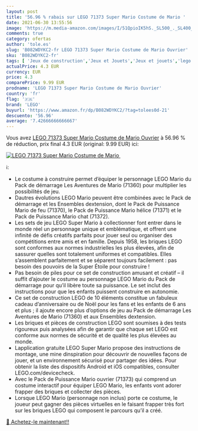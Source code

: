 ```yaml
---
layout: post
title: '56.96 % rabais sur LEGO 71373 Super Mario Costume de Mario '
date: 2021-06-30 13:55:56
image: 'https://m.media-amazon.com/images/I/51QpioIK5hS._SL500_._SL400_.jpg'
comments: true
category: ofertas
author: 'tole.es'
slug: 'B082WDYKC2-fr LEGO 71373 Super Mario Costume de Mario Ouvrier'
sku: 'B082WDYKC2-fr'
tags: [ 'Jeux de construction','Jeux et Jouets','Jeux et jouets','lego', ]
actualPrice: 4.3 EUR
currency: EUR
price: 4.3
comparePrice: 9.99 EUR
prodname: 'LEGO 71373 Super Mario Costume de Mario Ouvrier'
country: 'fr'
flag: '🇫🇷'
brand: 'LEGO'
buyurl: 'https://www.amazon.fr/dp/B082WDYKC2/?tag=tolees0d-21'
descuento: '56.96'
average: '7.42666666666667'
---
```


Vous avez [LEGO 71373 Super Mario Costume de Mario Ouvrier](https://www.amazon.fr/dp/B082WDYKC2/?tag=tolees0d-21)  à  56.96 % de réduction, prix final  4.3 EUR (original: 9.99 EUR) ici:

[![LEGO 71373 Super Mario Costume de Mario ](https://m.media-amazon.com/images/I/51QpioIK5hS._SL500_._SL400_.jpg)](https://www.amazon.fr/dp/B082WDYKC2/?tag=tolees0d-21)

ℹ️:

- Le costume à construire permet d’équiper le personnage LEGO Mario du Pack de démarrage Les Aventures de Mario (71360) pour multiplier les possibilités de jeu.
- Dautres évolutions LEGO Mario peuvent être combinées avec le Pack de démarrage et les Ensembles dextension, dont le Pack de Puissance Mario de feu (71370), le Pack de Puissance Mario hélice (71371) et le Pack de Puissance Mario chat (71372).
- Les sets de jeu LEGO Super Mario à collectionner font entrer dans le monde réel un personnage unique et emblématique, et offrent une infinité de défis créatifs parfaits pour jouer seul ou organiser des compétitions entre amis et en famille. Depuis 1958, les briques LEGO sont conformes aux normes industrielles les plus élevées, afin de sassurer quelles sont totalement uniformes et compatibles. Elles s’assemblent parfaitement et se séparent toujours facilement : pas besoin des pouvoirs de la Super Étoile pour construire !
- Pas besoin de piles pour ce set de construction amusant et créatif – il suffit d’ajouter le costume au personnage LEGO Mario du Pack de démarrage pour qu’il libère toute sa puissance. Le set inclut des instructions pour que les enfants puissent construire en autonomie.
- Ce set de construction LEGO de 10 éléments constitue un fabuleux cadeau d’anniversaire ou de Noël pour les fans et les enfants de 6 ans et plus ; il ajoute encore plus d’options de jeu au Pack de démarrage Les Aventures de Mario (71360) et aux Ensembles dextension.
- Les briques et pièces de construction LEGO sont soumises à des tests rigoureux puis analysées afin de garantir que chaque set LEGO est conforme aux normes de sécurité et de qualité les plus élevées au monde.
- Lapplication gratuite LEGO Super Mario propose des instructions de montage, une mine dinspiration pour découvrir de nouvelles façons de jouer, et un environnement sécurisé pour partager des idées. Pour obtenir la liste des dispositifs Android et iOS compatibles, consulter LEGO.com/devicecheck.
- Avec le Pack de Puissance Mario ouvrier (71373) qui comprend un costume interactif pour équiper LEGO Mario, les enfants vont adorer frapper des briques et collecter des pièces.
- Lorsque LEGO Mario (personnage non inclus) porte ce costume, le joueur peut gagner des pièces virtuelles en le faisant frapper très fort sur les briques LEGO qui composent le parcours qu’il a créé.

[🛒 Achetez-le maintenant!!](https://www.amazon.fr/dp/B082WDYKC2/?tag=tolees0d-21)
